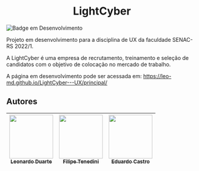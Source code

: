 <h1 align="center"> LightCyber </h1>

![Badge em Desenvolvimento](http://img.shields.io/static/v1?label=STATUS&message=EM%20DESENVOLVIMENTO&color=GREEN&style=for-the-badge)

Projeto em desenvolvimento para a disciplina de UX da faculdade SENAC-RS 2022/1.

A LightCyber é uma empresa de recrutamento, treinamento e seleção de candidatos com o objetivo de colocação no mercado de trabalho.

A página em desenvolvimento pode ser acessada em:
https://leo-md.github.io/LightCyber---UX/principal/



## Autores

| [<img src="https://avatars.githubusercontent.com/u/95362445?v=4" width=115><br><sub>Leonardo Duarte</sub>](https://github.com/leo-md) |  [<img src="https://avatars.githubusercontent.com/u/105571583?v=4" width=115><br><sub>Filipe Tenedini</sub>](https://github.com/FilipeTenedini) | [<img src="https://avatars.githubusercontent.com/u/104233554?v=4" width=115><br><sub>Eduardo Castro</sub>](https://github.com/eduardocaas) |
| :---: | :---: | :---: |
